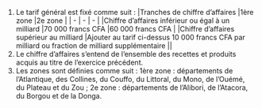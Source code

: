 1) Le tarif général est fixé comme suit :
|Tranches de chiffre d’affaires |1ère zone |2e zone |
| - | - | - |
|Chiffre d’affaires inférieur ou égal à un milliard |70 000 francs CFA |60 000 francs CFA |
|Chiffre d’affaires supérieur au milliard |Ajouter au tarif ci-dessus 10 000 francs CFA par milliard ou fraction de milliard supplémentaire ||
2) Le chiffre d’affaires s’entend de l’ensemble des recettes et produits acquis au titre
de l’exercice précédent.
3) Les zones sont définies comme suit :
1ère zone : départements de l’Atlantique, des Collines, du Couffo, du Littoral, du Mono, de l’Ouémé, du Plateau et du Zou ;
2e zone : départements de l’Alibori, de l’Atacora, du Borgou et de la Donga.